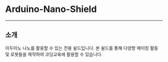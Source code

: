 # Arduino-Nano-Shield
 
 --------------
 소개
 --------------
아두이노 나노를 활용할 수 있는 전용 쉴드입니다.
본 쉴드를 통해 다양항 메이킹 활동 및 로봇들을 제작하여 코딩교육에 활용할 수 있습니다.

